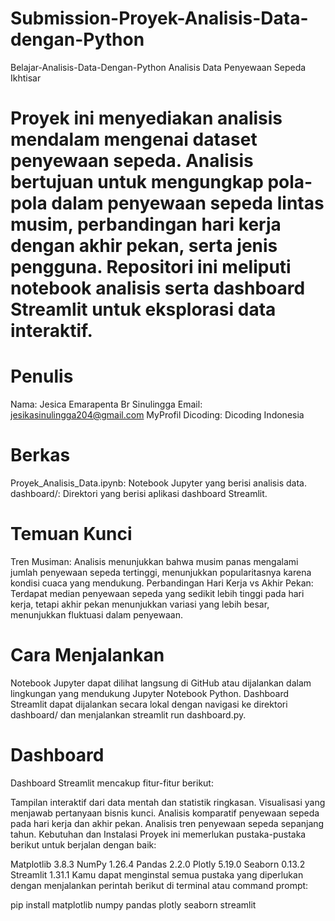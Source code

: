 # Submission-Proyek-Analisis-Data-dengan-Python
Belajar-Analisis-Data-Dengan-Python
Analisis Data Penyewaan Sepeda
Ikhtisar
# Proyek ini menyediakan analisis mendalam mengenai dataset penyewaan sepeda. Analisis bertujuan untuk mengungkap pola-pola dalam penyewaan sepeda lintas musim, perbandingan hari kerja dengan akhir pekan, serta jenis pengguna. Repositori ini meliputi notebook analisis serta dashboard Streamlit untuk eksplorasi data interaktif.

# Penulis
Nama: Jesica Emarapenta Br Sinulingga
Email: jesikasinulingga204@gmail.com
MyProfil Dicoding: Dicoding Indonesia

# Berkas
Proyek_Analisis_Data.ipynb: Notebook Jupyter yang berisi analisis data.
dashboard/: Direktori yang berisi aplikasi dashboard Streamlit.

# Temuan Kunci
Tren Musiman: Analisis menunjukkan bahwa musim panas mengalami jumlah penyewaan sepeda tertinggi, menunjukkan popularitasnya karena kondisi cuaca yang mendukung.
Perbandingan Hari Kerja vs Akhir Pekan: Terdapat median penyewaan sepeda yang sedikit lebih tinggi pada hari kerja, tetapi akhir pekan menunjukkan variasi yang lebih besar, menunjukkan fluktuasi dalam penyewaan.

# Cara Menjalankan
Notebook Jupyter dapat dilihat langsung di GitHub atau dijalankan dalam lingkungan yang mendukung Jupyter Notebook Python.
Dashboard Streamlit dapat dijalankan secara lokal dengan navigasi ke direktori dashboard/ dan menjalankan streamlit run dashboard.py.

# Dashboard
Dashboard Streamlit mencakup fitur-fitur berikut:

Tampilan interaktif dari data mentah dan statistik ringkasan.
Visualisasi yang menjawab pertanyaan bisnis kunci.
Analisis komparatif penyewaan sepeda pada hari kerja dan akhir pekan.
Analisis tren penyewaan sepeda sepanjang tahun.
Kebutuhan dan Instalasi
Proyek ini memerlukan pustaka-pustaka berikut untuk berjalan dengan baik:

Matplotlib 3.8.3
NumPy 1.26.4
Pandas 2.2.0
Plotly 5.19.0
Seaborn 0.13.2
Streamlit 1.31.1
Kamu dapat menginstal semua pustaka yang diperlukan dengan menjalankan perintah berikut di terminal atau command prompt:

pip install matplotlib numpy pandas plotly seaborn streamlit
